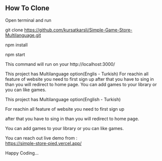 ## How To Clone

Open terminal and run

git clone https://github.com/kursatkarsli/Simple-Game-Store-Multilanguage.git

npm install

npm start

This command will run on your http://localhost:3000/

This project has Multilanguage option(Englis - Turkish)
For reachin all feature of website you need to first sign up 
after that you have to sing in than you will redirect to home page.
You can add games to your library or you can like games.

This project has Multilanguage option(English - Turkish)

For reachin all feature of website you need to first sign up 

after that you have to sing in than you will redirect to home page.

You can add games to your library or you can like games.


You can reach out live demo from : <br/>
https://simple-store-pied.vercel.app/

Happy Coding... 


